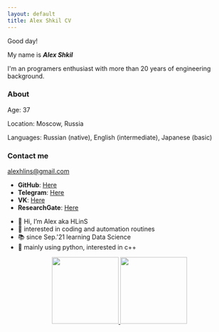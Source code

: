 ```yaml
---
layout: default
title: Alex Shkil CV
---
```


Good day! 

My name is ***Alex Shkil*** 

I'm an programers enthusiast with more than 20 years of engineering background.

### About

Age: 37 

Location: Moscow, Russia

Languages: Russian (native), English (intermediate), Japanese (basic)

### Contact me

[alexhlins@gmail.com](mailto:alexhlins@gmail.com)

* **GitHub**: [Here](https://github.com/AlexHLinS/)
* **Telegram**: [Here](https://t.me/alexhlins)
* **VK**: [Here](https://vk.com/hlins)
* **ResearchGate**: [Here](https://www.researchgate.net/profile/Aleksey-Shkil)

<!---
AlexHLinS/AlexHLinS is a ✨ special ✨ repository because its `README.md` (this file) appears on your GitHub profile.
You can click the Preview link to take a look at your changes.
--->

- 👋 Hi, I’m Alex aka HLinS
- 👀 interested in coding and automation routines
- 📚 since Sep.'21 learning Data Science
- 🌱 mainly using python, interested in c++

<p align='center'>
<a href='https://github-readme-stats.vercel.app/api?username=alexhlins&show_icons=true&count_private=true'>
<img height=150  src='https://github-readme-stats.vercel.app/api?username=alexhlins&show_icons=true&count_private=true'>
</a>
<a href='https://github-readme-stats.vercel.app/api/top-langs/?username=alexhlins&show_icons=true&count_private=true'>
<img height=150 src='https://github-readme-stats.vercel.app/api/top-langs/?username=alexhlins&show_icons=true&count_private=true'>
</a>
</p>

